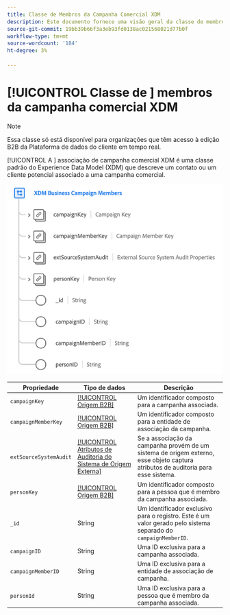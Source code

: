 ```yaml
---
title: Classe de Membros da Campanha Comercial XDM
description: Este documento fornece uma visão geral da classe de membros da campanha comercial XDM no Experience Data Model (XDM).
source-git-commit: 19bb39b66f3a3eb93fd0138ac021568021d77b0f
workflow-type: tm+mt
source-wordcount: '184'
ht-degree: 3%

---
```


# [!UICONTROL Classe de ] membros da campanha comercial XDM

>[!NOTE]
>
>Essa classe só está disponível para organizações que têm acesso à edição B2B da Plataforma de dados do cliente em tempo real.

[!UICONTROL A ] associação de campanha comercial XDM é uma classe padrão do Experience Data Model (XDM) que descreve um contato ou um cliente potencial associado a uma campanha comercial.

![](../../images/classes/b2b/business-campaign-members.png)

| Propriedade | Tipo de dados | Descrição |
| --- | --- | --- |
| `campaignKey` | [[!UICONTROL Origem B2B]](../../data-types/b2b-source.md) | Um identificador composto para a campanha associada. |
| `campaignMemberKey` | [[!UICONTROL Origem B2B]](../../data-types/b2b-source.md) | Um identificador composto para a entidade de associação da campanha. |
| `extSourceSystemAudit` | [[!UICONTROL Atributos de Auditoria do Sistema de Origem Externa]](../../data-types/external-source-system-audit-attributes.md) | Se a associação da campanha provém de um sistema de origem externo, esse objeto captura atributos de auditoria para esse sistema. |
| `personKey` | [[!UICONTROL Origem B2B]](../../data-types/b2b-source.md) | Um identificador composto para a pessoa que é membro da campanha associada. |
| `_id` | String | Um identificador exclusivo para o registro. Este é um valor gerado pelo sistema separado do `campaignMemberID`. |
| `campaignID` | String | Uma ID exclusiva para a campanha associada. |
| `campaignMemberID` | String | Uma ID exclusiva para a entidade de associação de campanha. |
| `personId` | String | Uma ID exclusiva para a pessoa que é membro da campanha associada. |
